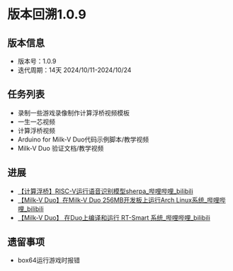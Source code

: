 # 版本回溯1.0.9

## 版本信息

- 版本号：1.0.9
- 迭代周期：14天 2024/10/11-2024/10/24

## 任务列表

- 录制一些游戏录像制作计算浮桥视频模板
- 一生一芯视频
- 计算浮桥视频 
- Arduino for Milk-V Duo代码示例脚本/教学视频
- Milk-V Duo 验证文档/教学视频


## 进展

- [【计算浮桥】RISC-V运行语音识别模型sherpa_哔哩哔哩_bilibili](https://www.bilibili.com/video/BV1fYyUYDEum/?spm_id_from=333.999.0.0&vd_source=417238cd96b1b549d14bcb35a9da3cf0)
- [【Milk-V Duo】在Milk-V Duo 256MB开发板上运行Arch Linux系统_哔哩哔哩_bilibili](https://www.bilibili.com/video/BV1j8yyYTEp2/?spm_id_from=333.999.0.0&vd_source=417238cd96b1b549d14bcb35a9da3cf0)
- [【Milk-V Duo】 在Duo上编译和运行 RT-Smart 系统_哔哩哔哩_bilibili](https://www.bilibili.com/video/BV1Y8m7YAERG/?spm_id_from=333.999.0.0&vd_source=417238cd96b1b549d14bcb35a9da3cf0)

## 遗留事项

- box64运行游戏时报错